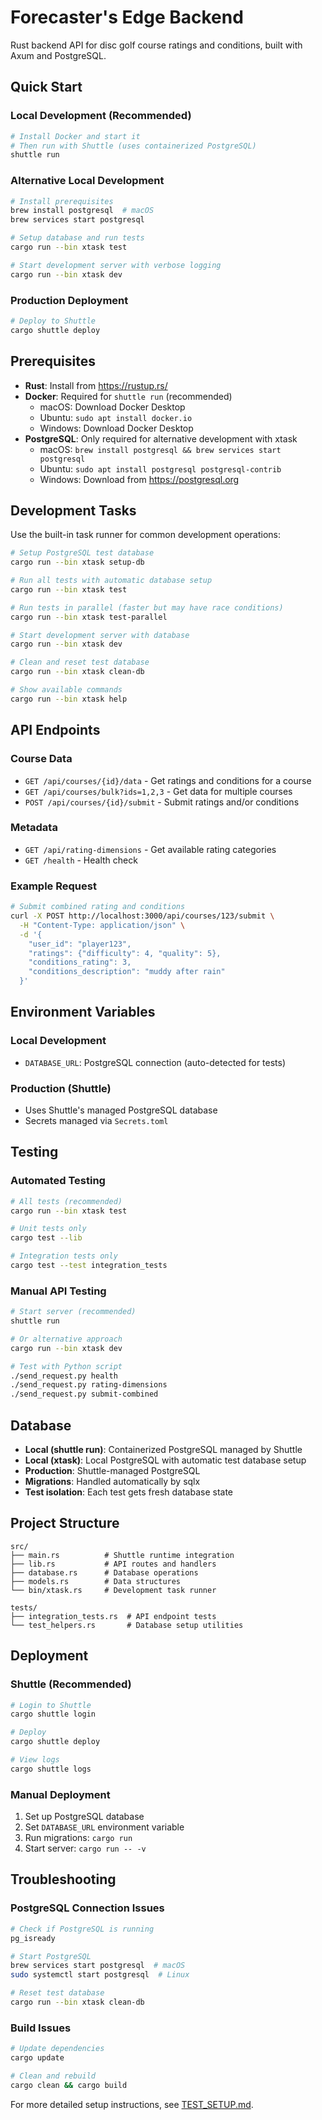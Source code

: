 # Forecaster's Edge Backend

Rust backend API for disc golf course ratings and conditions, built with Axum and PostgreSQL.

## Quick Start

### Local Development (Recommended)

```bash
# Install Docker and start it
# Then run with Shuttle (uses containerized PostgreSQL)
shuttle run
```

### Alternative Local Development

```bash
# Install prerequisites
brew install postgresql  # macOS
brew services start postgresql

# Setup database and run tests
cargo run --bin xtask test

# Start development server with verbose logging
cargo run --bin xtask dev
```

### Production Deployment

```bash
# Deploy to Shuttle
cargo shuttle deploy
```

## Prerequisites

- **Rust**: Install from https://rustup.rs/
- **Docker**: Required for `shuttle run` (recommended)
  - macOS: Download Docker Desktop
  - Ubuntu: `sudo apt install docker.io`
  - Windows: Download Docker Desktop
- **PostgreSQL**: Only required for alternative development with xtask
  - macOS: `brew install postgresql && brew services start postgresql`
  - Ubuntu: `sudo apt install postgresql postgresql-contrib`
  - Windows: Download from https://postgresql.org

## Development Tasks

Use the built-in task runner for common development operations:

```bash
# Setup PostgreSQL test database
cargo run --bin xtask setup-db

# Run all tests with automatic database setup
cargo run --bin xtask test

# Run tests in parallel (faster but may have race conditions)
cargo run --bin xtask test-parallel

# Start development server with database
cargo run --bin xtask dev

# Clean and reset test database
cargo run --bin xtask clean-db

# Show available commands
cargo run --bin xtask help
```

## API Endpoints

### Course Data
- `GET /api/courses/{id}/data` - Get ratings and conditions for a course
- `GET /api/courses/bulk?ids=1,2,3` - Get data for multiple courses
- `POST /api/courses/{id}/submit` - Submit ratings and/or conditions

### Metadata
- `GET /api/rating-dimensions` - Get available rating categories
- `GET /health` - Health check

### Example Request

```bash
# Submit combined rating and conditions
curl -X POST http://localhost:3000/api/courses/123/submit \
  -H "Content-Type: application/json" \
  -d '{
    "user_id": "player123",
    "ratings": {"difficulty": 4, "quality": 5},
    "conditions_rating": 3,
    "conditions_description": "muddy after rain"
  }'
```

## Environment Variables

### Local Development
- `DATABASE_URL`: PostgreSQL connection (auto-detected for tests)

### Production (Shuttle)
- Uses Shuttle's managed PostgreSQL database
- Secrets managed via `Secrets.toml`

## Testing

### Automated Testing
```bash
# All tests (recommended)
cargo run --bin xtask test

# Unit tests only
cargo test --lib

# Integration tests only  
cargo test --test integration_tests
```

### Manual API Testing
```bash
# Start server (recommended)
shuttle run

# Or alternative approach
cargo run --bin xtask dev

# Test with Python script
./send_request.py health
./send_request.py rating-dimensions
./send_request.py submit-combined
```

## Database

- **Local (shuttle run)**: Containerized PostgreSQL managed by Shuttle
- **Local (xtask)**: Local PostgreSQL with automatic test database setup
- **Production**: Shuttle-managed PostgreSQL
- **Migrations**: Handled automatically by sqlx
- **Test isolation**: Each test gets fresh database state

## Project Structure

```
src/
├── main.rs          # Shuttle runtime integration
├── lib.rs           # API routes and handlers  
├── database.rs      # Database operations
├── models.rs        # Data structures
└── bin/xtask.rs     # Development task runner

tests/
├── integration_tests.rs  # API endpoint tests
└── test_helpers.rs       # Database setup utilities
```

## Deployment

### Shuttle (Recommended)
```bash
# Login to Shuttle
cargo shuttle login

# Deploy
cargo shuttle deploy

# View logs
cargo shuttle logs
```

### Manual Deployment
1. Set up PostgreSQL database
2. Set `DATABASE_URL` environment variable
3. Run migrations: `cargo run`
4. Start server: `cargo run -- -v`

## Troubleshooting

### PostgreSQL Connection Issues
```bash
# Check if PostgreSQL is running
pg_isready

# Start PostgreSQL  
brew services start postgresql  # macOS
sudo systemctl start postgresql  # Linux

# Reset test database
cargo run --bin xtask clean-db
```

### Build Issues
```bash
# Update dependencies
cargo update

# Clean and rebuild
cargo clean && cargo build
```

For more detailed setup instructions, see [TEST_SETUP.md](TEST_SETUP.md).
